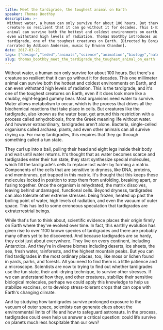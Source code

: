 ```yaml
---
title: Meet the tardigrade, the toughest animal on Earth
speaker: Thomas Boothby
description: >-
 Without water, a human can only survive for about 100 hours. But there's a
 creature so resilient that it can go without it for decades. This 1-millimeter
 animal can survive both the hottest and coldest environments on earth, and can
 even withstand high levels of radiation. Thomas Boothby introduces us to the
 tardigrade, one of the toughest creatures on Earth. [Directed by Boniato Studio,
 narrated by Addison Anderson, music by Erwann Chandon].
date: 2017-03-21
tags: ["design","teded","animals","science","animation","biology","nature","evolution"]
slug: thomas_boothby_meet_the_tardigrade_the_toughest_animal_on_earth
---
```


Without water, a human can only survive for about 100 hours. But there's a creature so
resilient that it can go without it for decades. This one millimeter animal can survive
both the hottest and coldest environments on Earth, and can even withstand high levels of
radiation. This is the tardigrade, and it's one of the toughest creatures on Earth, even
if it does look more like a chubby, eight-legged gummy bear. Most organisms need water to
survive. Water allows metabolism to occur, which is the process that drives all the
biochemical reactions that take place in cells. But creatures like the tardigrade, also
known as the water bear, get around this restriction with a process called anhydrobiosis,
from the Greek meaning life without water. And however extraordinary, tardigrades aren't
alone. Bacteria, single-celled organisms called archaea, plants, and even other animals 
can all survive drying up. For many tardigrades, this requires that they go through 
something called a tun state.

They curl up into a ball, pulling their head and eight legs inside their body and wait
until water returns. It's thought that as water becomes scarce and tardigrades enter their
tun state, they start synthesize special molecules, which fill the tardigrade's cells to
replace lost water by forming a matrix. Components of the cells that are sensitive to
dryness, like DNA, proteins, and membranes, get trapped in this matrix. It's thought that
this keeps these molecules locked in position to stop them from unfolding, breaking apart,
or fusing together. Once the organism is rehydrated, the matrix dissolves, leaving behind
undamaged, functional cells. Beyond dryness, tardigrades can also tolerate other extreme
stresses: being frozen, heated up past the boiling point of water, high levels of
radiation, and even the vacuum of outer space. This has led to some erroneous speculation
that tardigrades are extraterrestrial beings.

While that's fun to think about, scientific evidence places their origin firmly on Earth
where they've evolved over time. In fact, this earthly evolution has given rise to over
1100 known species of tardigrades and there are probably many others yet to be discovered.
And because tardigrades are so hardy, they exist just about everywhere. They live on every
continent, including Antarctica. And they're in diverse biomes including deserts, ice
sheets, the sea, fresh water, rainforests, and the highest mountain peaks. But you can
find tardigrades in the most ordinary places, too, like moss or lichen found in yards,
parks, and forests. All you need to find them is a little patience and a microscope.
Scientists are now to trying to find out whether tardigrades use the tun state, their
anti-drying technique, to survive other stresses. If we can understand how they, and other
creatures, stabilize their sensitive biological molecules, perhaps we could apply this
knowledge to help us stabilize vaccines, or to develop stress-tolerant crops that can
cope with Earth's changing climate.

And by studying how tardigrades survive prolonged exposure to the vacuum of outer space,
scientists can generate clues about the environmental limits of life and how to safeguard
astronauts. In the process, tardigrades could even help us answer a critical question:
could life survive on planets much less hospitable than our own?

<!--
ad_duration=0
event="TED-Ed"
external_start_time=0
intro_duration=0
is_subtitle_required="False"
is_talk_featured="False"
language="en"
language_swap="False"
native_language="en"
number_of_related_talks=6
number_of_speakers=1
number_of_subtitled_videos=0
number_of_tags=8
number_of_talk_download_languages=21
number_of_talk_more_resources=0
number_of_talk_recommendations=0
number_of_talks_take_actions=0
post_ad_duration=0
published_timestamp="2019-04-01 18:46:20"
recording_date="2017-03-21"
speaker_is_published=0
speaker_name="Thomas Boothby"
talk_name="Meet the tardigrade, the toughest animal on Earth"
talks_tags=["design","teded","animals","science","animation","biology","nature","evolution"]
url_photo_talk="https://s3.amazonaws.com/talkstar-photos/uploads/bc54684d-6ad4-4ba7-9f8f-0e58408c5920/218_tartigrade.jpg"
url_webpage="https://www.ted.com/talks/thomas_boothby_meet_the_tardigrade_the_toughest_animal_on_earth"
video_type_name="TED-Ed Original"
-->